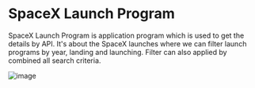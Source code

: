 # SpaceX Launch Program
SpaceX Launch Program is application program which is used to get the details by API. It's about the SpaceX launches where we can filter launch programs by year, landing and launching. Filter can also applied by combined all search criteria.

![image](https://user-images.githubusercontent.com/37687132/92406960-f77f0680-f156-11ea-8320-c1d0cc680ce9.png)
